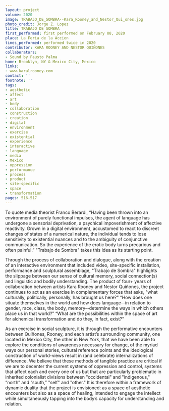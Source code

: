 ```yaml
---
layout: project
volume: 2020
image: TRABAJO_DE_SOMBRA--Kara_Rooney_and_Nestor_Qui_ones.jpg
photo_credit: Jorge Z. Lopez
title: TRABAJO DE SOMBRA
first_performed: first performed on February 08, 2020
place: La Feria de la Accion
times_performed: performed twice in 2020
contributor: KARA ROONEY AND NESTOR QUIÑONES
collaborators:
- Sound by Fausto Palma
home: Brooklyn, NY & Mexico City, Mexico
links:
- www.karalrooney.com
contact: ''
footnote: ''
tags:
- aesthetic
- affect
- art
- body
- collaboration
- construction
- creation
- digital
- environment
- exercise
- existential
- experience
- interactive
- language
- media
- Mexico
- oppression
- performance
- process
- product
- site-specific
- space
- transformation
pages: 516-517
---
```



To quote media theorist Franco Berardi, “Having been thrown into an environment of purely functional impulses, the agent of language has undergone a sensorial deprivation, a psychical impoverishment of affective reactivity. Grown in a digital environment, accustomed to react to discreet changes of states of a numerical nature, the individual tends to lose sensitivity to existential nuances and to the ambiguity of conjunctive communication. So the experience of the erotic body turns precarious and often painful.” "Trabajo de Sombra" takes this idea as its starting point. 
 
Through the process of collaboration and dialogue, along with the creation of an interactive environment that included video, site-specific installation, performance and sculptural assemblage, "Trabajo de Sombra" highlights the slippage between our sense of cultural memory, social connection(s) and linguistic and bodily understanding. The product of four+ years of collaboration between artists Kara Rooney and Nestor Quiñones, the project continues to act as an exercise in complementary forces that asks, "what culturally, politically, personally, has brought us here?" “How does one situate themselves in the world and how does language--in relation to gender, race, class, the body, memory--determine the ways in which others place us in that world?” “What are the possibilities within the space of art for alchemical transformation and do they, in fact, exist?” 

As an exercise in social sculpture, it is through the performative encounters between Quiñones, Rooney, and each artist’s surrounding community, one located in Mexico City, the other in New York, that we have been able to explore the conditions of awareness necessary for change, of the myriad ways our personal stories, cultural reference points and the ideological construction of world-views result in (and celebrate) internalizations of difference. We believe that these methods of tangible practice are critical if we are to decenter the current systems of oppression and control, systems that affect each and every one of us but that are particularly problematic in inherited colonialist divisions between "occidental" and "indigenous," “north” and “south,” "self" and "other." It is therefore within a framework of dynamic duality that the project is envisioned: as a space of aesthetic encounters but also as a space of healing, intended to engage the intellect while simultaneously tapping into the body’s capacity for understanding and relation.
